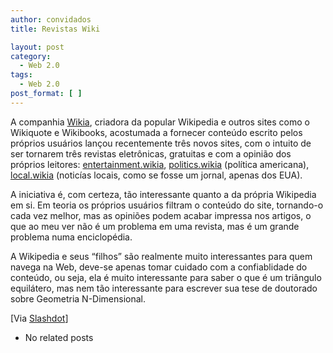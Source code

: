 ```yaml
---
author: convidados
title: Revistas Wiki

layout: post
category:
  - Web 2.0
tags:
  - Web 2.0
post_format: [ ]
---
```

A companhia [Wikia][1], criadora da popular Wikipedia e outros sites como o Wikiquote e Wikibooks, acostumada a fornecer conteúdo escrito pelos próprios usuários lançou recentemente três novos sites, com o intuito de ser tornarem três revistas eletrônicas, gratuitas e com a opinião dos próprios leitores: [entertainment.wikia][2], [politics.wikia][3] (política americana), [local.wikia][4] (noticías locais, como se fosse um jornal, apenas dos EUA).

A iniciativa é, com certeza, tão interessante quanto a da própria Wikipedia em si. Em teoria os próprios usuários filtram o conteúdo do site, tornando-o cada vez melhor, mas as opiniões podem acabar impressa nos artigos, o que ao meu ver não é um problema em uma revista, mas é um grande problema numa enciclopédia.

A Wikipedia e seus “filhos” são realmente muito interessantes para quem navega na Web, deve-se apenas tomar cuidado com a confiablidade do conteúdo, ou seja, ela é muito interessante para saber o que é um triângulo equilátero, mas nem tão interessante para escrever sua tese de doutorado sobre Geometria N-Dimensional.

[Via [Slashdot][5]] 

*   No related posts












 [1]: http://www.wikia.com/wiki/Wikia "Wikia"
 [2]: http://entertainment.wikia.com/index.php?title=Main_Page "entertainment.wikia"
 [3]: http://politics.wikia.com/index.php?title=Main_Page "politics.wikia"
 [4]: http://local.wikia.com/index.php?title=Main_Page "local.wikia"
 [5]: http://slashdot.org/articles/07/02/13/1621259.shtml " Wikipedia Founder Introduces Wiki Magazine Sites"





